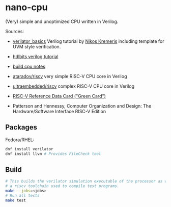 # nano-cpu

(Very) simple and unoptimized CPU written in Verilog.

Sources:

 - [verilator_basics](https://github.com/n-kremeris/verilator_basics/tree/main)
   Verilog tutorial by [Nikos Kremeris](http://itsembedded.com/) including
   template for UVM style verification.

 - [hdlbits verilog tutorial](https://hdlbits.01xz.net/wiki/Main_Page)
 
 - [build cpu notes](https://github.com/hughperkins/cpu-tutorial)

 - [ataradov/riscv](https://github.com/ataradov/riscv) very simple RISC-V CPU
   core in Verilog

 - [ultraembedded/riscv](https://github.com/ultraembedded/riscv)
   complex RISC-V CPU core in Verilog

 - [RISC-V Reference Data Card ("Green Card")](https://inst.eecs.berkeley.edu/~cs61c/fa17/img/riscvcard.pdf)

 - Patterson and Hennessy, Computer Organization and Design: The Hardware/Software Interface RISC-V Edition

## Packages

Fedora/RHEL:

```bash
dnf install verilator
dnf install llvm # Provides FileCheck tool
```

## Build

```bash
# This builds the verilator simulation executable of the processor as well as
# a riscv toolchain used to compile test programs.
make --jobs=<jobs>
# Run all tests
make test
```

